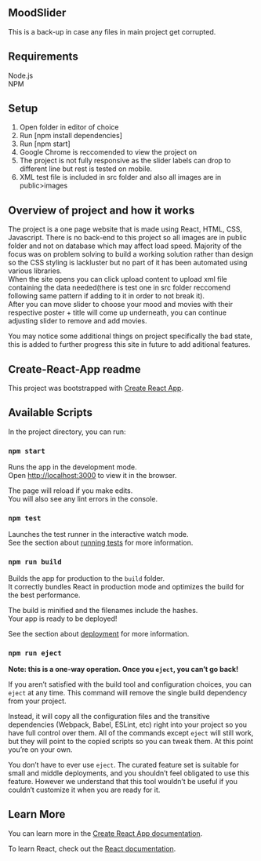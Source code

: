 ## MoodSlider

This is a back-up in case any files in main project get corrupted.

## Requirements

Node.js<br>
NPM<br>

## Setup

1. Open folder in editor of choice<br>
2. Run [npm install dependencies]<br>
3. Run [npm start]<br>
4. Google Chrome is reccomended to view the project on <br>
5. The project is not fully responsive as the slider labels can drop to different line but rest is tested on mobile.<br>
6. XML test file is included in src folder and also all images are in public>images <br>

## Overview of project and how it works

The project is a one page website that is made using React, HTML, CSS, Javascript. There is no back-end to this project
so all images are in public folder and not on database which may affect load speed. Majority of the focus was on problem
solving to build a working solution rather than design so the CSS styling is lackluster but no part of it has been automated
using various libraries.<br>
When the site opens you can click upload content to upload xml file containing the data needed(there is test one in src 
folder reccomend following same pattern if adding to it in order to not break it).<br>
After you can move slider to choose your mood and movies with their respective poster + title will come up underneath,
you can continue adjusting slider to remove and add movies.<br>

You may notice some additional things on project specifically the bad state, this is added to further progress this site in future
to add aditional features.

## Create-React-App readme
This project was bootstrapped with [Create React App](https://github.com/facebook/create-react-app).

## Available Scripts

In the project directory, you can run:

### `npm start`

Runs the app in the development mode.<br>
Open [http://localhost:3000](http://localhost:3000) to view it in the browser.

The page will reload if you make edits.<br>
You will also see any lint errors in the console.

### `npm test`

Launches the test runner in the interactive watch mode.<br>
See the section about [running tests](https://facebook.github.io/create-react-app/docs/running-tests) for more information.

### `npm run build`

Builds the app for production to the `build` folder.<br>
It correctly bundles React in production mode and optimizes the build for the best performance.

The build is minified and the filenames include the hashes.<br>
Your app is ready to be deployed!

See the section about [deployment](https://facebook.github.io/create-react-app/docs/deployment) for more information.

### `npm run eject`

**Note: this is a one-way operation. Once you `eject`, you can’t go back!**

If you aren’t satisfied with the build tool and configuration choices, you can `eject` at any time. This command will remove the single build dependency from your project.

Instead, it will copy all the configuration files and the transitive dependencies (Webpack, Babel, ESLint, etc) right into your project so you have full control over them. All of the commands except `eject` will still work, but they will point to the copied scripts so you can tweak them. At this point you’re on your own.

You don’t have to ever use `eject`. The curated feature set is suitable for small and middle deployments, and you shouldn’t feel obligated to use this feature. However we understand that this tool wouldn’t be useful if you couldn’t customize it when you are ready for it.

## Learn More

You can learn more in the [Create React App documentation](https://facebook.github.io/create-react-app/docs/getting-started).

To learn React, check out the [React documentation](https://reactjs.org/).
